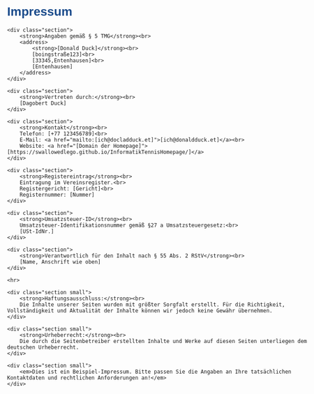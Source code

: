 <!DOCTYPE html>
<html lang="de">
<head>
    <meta charset="UTF-8">
    <title>Impressum</title>
    <meta name="viewport" content="width=device-width, initial-scale=1.0">
    <style>
        body { font-family: Arial, sans-serif; max-width: 700px; margin: auto; padding: 2em; }
        h1 { color: #1a4b8b; }
        .section { margin-bottom: 2em; }
        .small { font-size: 0.9em; color: #666; }
        address { font-style: normal; }
    </style>
</head>
<body>
    <h1>Impressum</h1>

    <div class="section">
        <strong>Angaben gemäß § 5 TMG</strong><br>
        <address>
            <strong>[Donald Duck]</strong><br>
            [boingstraße123]<br>
            [33345,Entenhausen]<br>
            [Entenhausen]
        </address>
    </div>

    <div class="section">
        <strong>Vertreten durch:</strong><br>
        [Dagobert Duck]
    </div>

    <div class="section">
        <strong>Kontakt</strong><br>
        Telefon: [+77 123456789]<br>
        E-Mail: <a href="mailto:[ich@docladduck.et]">[ich@donaldduck.et]</a><br>
        Website: <a href="[Domain der Homepage]">[https://swallowedlego.github.io/InformatikTennisHomepage/]</a>
    </div>

    <div class="section">
        <strong>Registereintrag</strong><br>
        Eintragung im Vereinsregister.<br>
        Registergericht: [Gericht]<br>
        Registernummer: [Nummer]
    </div>

    <div class="section">
        <strong>Umsatzsteuer-ID</strong><br>
        Umsatzsteuer-Identifikationsnummer gemäß §27 a Umsatzsteuergesetz:<br>
        [USt-IdNr.]
    </div>

    <div class="section">
        <strong>Verantwortlich für den Inhalt nach § 55 Abs. 2 RStV</strong><br>
        [Name, Anschrift wie oben]
    </div>

    <hr>

    <div class="section small">
        <strong>Haftungsausschluss:</strong><br>
        Die Inhalte unserer Seiten wurden mit größter Sorgfalt erstellt. Für die Richtigkeit, Vollständigkeit und Aktualität der Inhalte können wir jedoch keine Gewähr übernehmen.
    </div>

    <div class="section small">
        <strong>Urheberrecht:</strong><br>
        Die durch die Seitenbetreiber erstellten Inhalte und Werke auf diesen Seiten unterliegen dem deutschen Urheberrecht.
    </div>

    <div class="section small">
        <em>Dies ist ein Beispiel-Impressum. Bitte passen Sie die Angaben an Ihre tatsächlichen Kontaktdaten und rechtlichen Anforderungen an!</em>
    </div>
</body>
</html>
